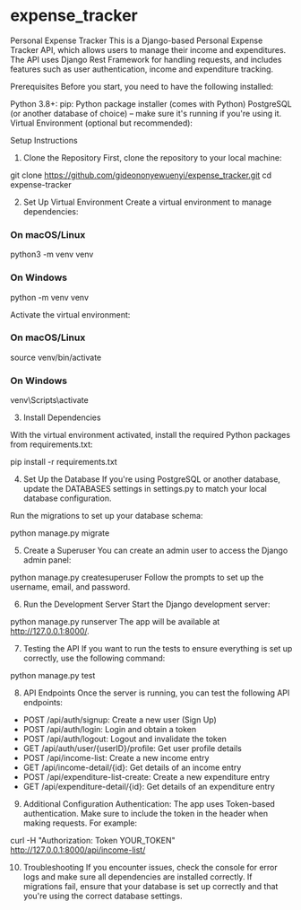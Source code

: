 # expense_tracker

Personal Expense Tracker
This is a Django-based Personal Expense Tracker API, which allows users to manage their income and expenditures. The API uses Django Rest Framework for handling requests, and includes features such as user authentication, income and expenditure tracking.

Prerequisites
Before you start, you need to have the following installed:

Python 3.8+: 
pip: Python package installer (comes with Python)
PostgreSQL (or another database of choice) – make sure it's running if you're using it.
Virtual Environment (optional but recommended): 

Setup Instructions

1. Clone the Repository
First, clone the repository to your local machine:

git clone https://github.com/gideononyewuenyi/expense_tracker.git
cd expense-tracker

2. Set Up Virtual Environment
Create a virtual environment to manage dependencies:

### On macOS/Linux
python3 -m venv venv

### On Windows
python -m venv venv

Activate the virtual environment:

### On macOS/Linux
source venv/bin/activate

### On Windows
venv\Scripts\activate

3. Install Dependencies

With the virtual environment activated, install the required Python packages from requirements.txt:

pip install -r requirements.txt

4. Set Up the Database
If you're using PostgreSQL or another database, update the DATABASES settings in settings.py to match your local database configuration.

Run the migrations to set up your database schema:

python manage.py migrate

5. Create a Superuser
You can create an admin user to access the Django admin panel:

python manage.py createsuperuser
Follow the prompts to set up the username, email, and password.

6. Run the Development Server
Start the Django development server:

python manage.py runserver
The app will be available at http://127.0.0.1:8000/.

7. Testing the API
If you want to run the tests to ensure everything is set up correctly, use the following command:

python manage.py test

8. API Endpoints
Once the server is running, you can test the following API endpoints:

* POST /api/auth/signup: Create a new user (Sign Up)
* POST /api/auth/login: Login and obtain a token
* POST /api/auth/logout: Logout and invalidate the token
* GET /api/auth/user/{userID}/profile: Get user profile details
* POST /api/income-list: Create a new income entry
* GET /api/income-detail/{id}: Get details of an income entry
* POST /api/expenditure-list-create: Create a new expenditure entry
* GET /api/expenditure-detail/{id}: Get details of an expenditure entry

9. Additional Configuration
Authentication: The app uses Token-based authentication. Make sure to include the token in the header when making requests. For example:

curl -H "Authorization: Token YOUR_TOKEN" http://127.0.0.1:8000/api/income-list/

10. Troubleshooting
If you encounter issues, check the console for error logs and make sure all dependencies are installed correctly.
If migrations fail, ensure that your database is set up correctly and that you're using the correct database settings.
